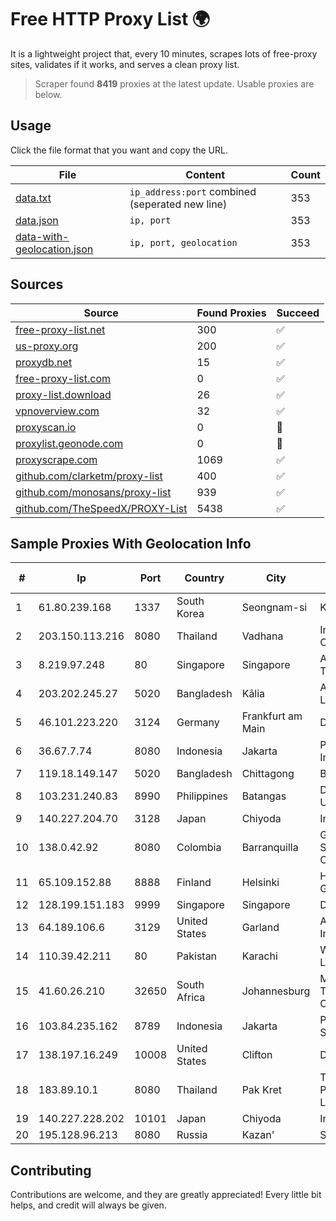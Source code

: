 
# Free HTTP Proxy List 🌍

It is a lightweight project that, every 10 minutes, scrapes lots of free-proxy sites, validates if it works, and serves a clean proxy list.


> Scraper found **8419** proxies at the latest update. Usable proxies are below.

## Usage

Click the file format that you want and copy the URL.


|File|Content|Count|
|----|-------|-----|
|[data.txt](https://raw.githubusercontent.com/themiralay/Proxy-List-World/master/data.txt)|`ip_address:port` combined (seperated new line)|353|
|[data.json](https://raw.githubusercontent.com/themiralay/Proxy-List-World/master/data.json)|`ip, port`|353|
|[data-with-geolocation.json](https://raw.githubusercontent.com/themiralay/Proxy-List-World/master/data-with-geolocation.json)|`ip, port, geolocation`|353|

## Sources

|Source|Found Proxies|Succeed|
|------|-------------|-------|
|[free-proxy-list.net](https://free-proxy-list.net)|300|✅|
|[us-proxy.org](https://www.us-proxy.org)|200|✅|
|[proxydb.net](http://proxydb.net)|15|✅|
|[free-proxy-list.com](https://free-proxy-list.com/?page=&port=&type%5B%5D=http&type%5B%5D=https&up_time=0&search=Search)|0|✅|
|[proxy-list.download](https://www.proxy-list.download/HTTP)|26|✅|
|[vpnoverview.com](https://vpnoverview.com/privacy/anonymous-browsing/free-proxy-servers)|32|✅|
|[proxyscan.io](https://www.proxyscan.io)|0|🚫|
|[proxylist.geonode.com](https://proxylist.geonode.com/api/proxy-list?limit=300&page=1&sort_by=lastChecked&sort_type=desc&protocols=http,https)|0|🚫|
|[proxyscrape.com](https://api.proxyscrape.com/v2/?request=displayproxies&protocol=http&timeout=10000&country=all&ssl=all&anonymity=all)|1069|✅|
|[github.com/clarketm/proxy-list](https://raw.githubusercontent.com/clarketm/proxy-list/master/proxy-list-raw.txt)|400|✅|
|[github.com/monosans/proxy-list](https://raw.githubusercontent.com/monosans/proxy-list/main/proxies/http.txt)|939|✅|
|[github.com/TheSpeedX/PROXY-List](https://raw.githubusercontent.com/TheSpeedX/PROXY-List/master/http.txt)|5438|✅|


## Sample Proxies With Geolocation Info

|#|Ip|Port|Country|City|Internet Service Provider|
|-|--|----|-------|----|-------------------------|
|1|61.80.239.168|1337|South Korea|Seongnam-si|Korea Telecom|
|2|203.150.113.216|8080|Thailand|Vadhana|Internet Thailand Company Ltd.|
|3|8.219.97.248|80|Singapore|Singapore|Alibaba (US) Technology Co., Ltd.|
|4|203.202.245.27|5020|Bangladesh|Kālia|Aamra Networks Limited|
|5|46.101.223.220|3124|Germany|Frankfurt am Main|DigitalOcean, LLC|
|6|36.67.7.74|8080|Indonesia|Jakarta|PT. Telekomunikasi Indonesia|
|7|119.18.149.147|5020|Bangladesh|Chittagong|BBTS Network|
|8|103.231.240.83|8990|Philippines|Batangas|De La Salle University|
|9|140.227.204.70|3128|Japan|Chiyoda|InfoSphere|
|10|138.0.42.92|8080|Colombia|Barranquilla|GlobeNet Cabos Submarinos Colombia, S.A.S.|
|11|65.109.152.88|8888|Finland|Helsinki|Hetzner Online GmbH|
|12|128.199.151.183|9999|Singapore|Singapore|DigitalOcean, LLC|
|13|64.189.106.6|3129|United States|Garland|Apogee Telecom Inc.|
|14|110.39.42.211|80|Pakistan|Karachi|Wateen Telecom Limited|
|15|41.60.26.210|32650|South Africa|Johannesburg|Maintainer Liquid Telecommunications Operations Limited|
|16|103.84.235.162|8789|Indonesia|Jakarta|PT Maxindo Mitra Solusi|
|17|138.197.16.249|10008|United States|Clifton|DigitalOcean, LLC|
|18|183.89.10.1|8080|Thailand|Pak Kret|Triple T Broadband Public Company Limited|
|19|140.227.228.202|10101|Japan|Chiyoda|InfoSphere|
|20|195.128.96.213|8080|Russia|Kazan'|SkyNetwork Ltd.|



## Contributing

Contributions are welcome, and they are greatly appreciated! Every
little bit helps, and credit will always be given.

